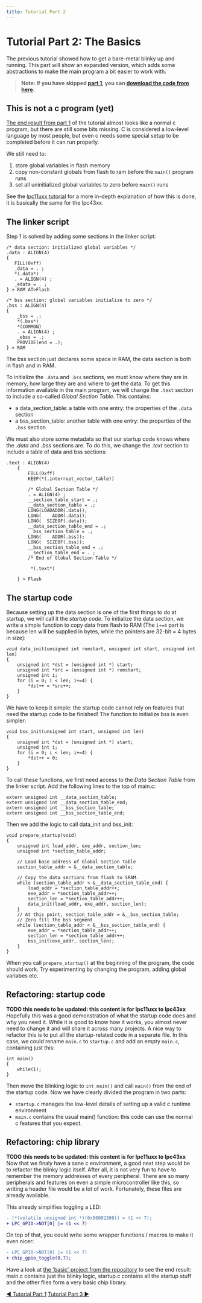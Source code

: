 ```yaml
---
title: Tutorial Part 2
---
```


# Tutorial Part 2: The Basics

The previous tutorial showed how to get a bare-metal blinky up and running.
This part will show an expanded version, which adds some abstractions to make the main program a bit easier to work with.

> **Note: If you have skipped [part 1](./tutorial_part1), you can [download the code from here](https://github.com/blinky101/blinky_lpc43xx/tree/master/bare-metal/).**

## This is not a c program (yet)

[The end result from part 1](https://github.com/blinky101/blinky_lpc43xx/tree/master/bare-metal/) of the tutorial almost looks like a normal c program, but there are still some bits missing.
C is considered a low-level language by most people, but even c needs some special setup to be completed before it can run properly.

We still need to: 

1. store global variables in flash memory
2. copy non-constant globals from flash to ram before the `main()` program runs
3. set all uninitialized global variables to zero before `main()` runs

See the [lpc11uxx tutorial](../blinky_lpc11uxx/tutorial_part2) for a more in-depth explanation of how this is done, it is basically the same for the lpc43xx.

## The linker script

Step 1 is solved by adding some sections in the linker script:

```
/* data section: initialized global variables */
.data : ALIGN(4)
{
   FILL(0xff)
   _data = . ;
   *(.data*)
   . = ALIGN(4) ;
   _edata = . ;
} > RAM AT>Flash

/* bss section: global variables initialize to zero */
.bss : ALIGN(4)
{
    _bss = .;
    *(.bss*)
    *(COMMON)
    . = ALIGN(4) ;
    _ebss = .;
    PROVIDE(end = .);
} > RAM
```
The bss section just declares some space in RAM, the data section is both in flash and in RAM.

To initialize the `.data` and `.bss` sections, we must know where they are in memory, how large they are and where to get the data. To get this information available in the main program, we will change the `.text` section to include a so-called *Global Section Table*. This contains:
* a data_section_table: a table with one entry: the properties of the `.data` section
* a bss_section_table: another table with one entry: the properties of the `.bss` section

We must also store some metadata so that our startup code knows where the *.data* and *.bss* sections are.
To do this, we change the *.text* section to include a table of data and bss sections:

```
.text : ALIGN(4)
    {
        FILL(0xff)
        KEEP(*(.interrupt_vector_table))

        /* Global Section Table */
        . = ALIGN(4) ;
        __section_table_start = .;
        __data_section_table = .;
        LONG(LOADADDR(.data));
        LONG(    ADDR(.data));
        LONG(  SIZEOF(.data));
        __data_section_table_end = .;
        __bss_section_table = .;
        LONG(    ADDR(.bss));
        LONG(  SIZEOF(.bss));
        __bss_section_table_end = .;
        __section_table_end = . ;
        /* End of Global Section Table */

         *(.text*)

    } > Flash
```

## The startup code

Because setting up the data section is one of the first things to do at startup, we will call it the *startup code*.
To initialize the data section, we write a simple function to copy data from flash to RAM (The `i+=4` part is because len will be supplied in bytes, while the pointers are 32-bit = 4 bytes in size):

```
void data_init(unsigned int romstart, unsigned int start, unsigned int len)
{
    unsigned int *dst = (unsigned int *) start;
    unsigned int *src = (unsigned int *) romstart;
    unsigned int i;
    for (i = 0; i < len; i+=4) {
        *dst++ = *src++;
    }
}
```

We have to keep it simple: the startup code cannot rely on features that need the startup code to be finished! The function to initialize bss is even simpler:
```
void bss_init(unsigned int start, unsigned int len)
{
    unsigned int *dst = (unsigned int *) start;
    unsigned int i;
    for (i = 0; i < len; i+=4) {
        *dst++ = 0;
    }
}
```

To call these functions, we first need access to the *Data Section Table* from the linker script. Add the following lines to the top of main.c:
```
extern unsigned int __data_section_table;
extern unsigned int __data_section_table_end;
extern unsigned int __bss_section_table;
extern unsigned int __bss_section_table_end;
```

Then we add the logic to call data_init and bss_init:
```
void prepare_startup(void)
{
    unsigned int load_addr, exe_addr, section_len;
    unsigned int *section_table_addr;

    // Load base address of Global Section Table
    section_table_addr = &__data_section_table;

    // Copy the data sections from flash to SRAM.
    while (section_table_addr < &__data_section_table_end) {
        load_addr = *section_table_addr++;
        exe_addr = *section_table_addr++;
        section_len = *section_table_addr++;
        data_init(load_addr, exe_addr, section_len);
    }
    // At this point, section_table_addr = &__bss_section_table;
    // Zero fill the bss segment
    while (section_table_addr < &__bss_section_table_end) {
        exe_addr = *section_table_addr++;
        section_len = *section_table_addr++;
        bss_init(exe_addr, section_len);
    }
}
```

When you call `prepare_startup()` at the beginning of the program, the code should work. Try experimenting by changing the program, adding global variabes etc.

## Refactoring: startup code

**TODO this needs to be updated: this content is for lpc11uxx to lpc43xx**
Hopefully this was a good demonstration of what the startup code does and why you need it. While it is good to know how it works, you almost never need to change it and will share it across many projects. A nice way to refactor this is to put all the startup-related code in a separate file. In this case, we could rename `main.c` to `startup.c` and add an empty `main.c`, containing just this:
```
int main()
{
    while(1);
}
```
Then move the blinking logic to `int main()` and call `main()` from the end of the startup code.
Now we have clearly divided the program in two parts:
* `startup.c` manages the low-level details of setting up a valid c runtime environment
* `main.c` contains the usual main() function: this code can use the normal c features that you expect.

## Refactoring: chip library

**TODO this needs to be updated: this content is for lpc11uxx to lpc43xx**
Now that we finaly have a sane c environment, a good next step would be to refactor the blinky logic itself. After all, it is not very fun to have to remember the memory addresses of every peripheral. There are so many peripherals and features on even a simple microcontroller like this, so writing a header file would be a lot of work. Fortunately, these files are already available.

This already simplifies toggling a LED:
```diff
- (*(volatile unsigned int *)(0x50002300)) = (1 << 7);
+ LPC_GPIO->NOT[0] |= (1 << 7)
```

On top of that, you could write some wrapper functions / macros to make it even nicer:
```diff
- LPC_GPIO->NOT[0] |= (1 << 7)
+ chip_gpio_toggle(0,7);
```
Have a look at [the 'basic' project from the repository](https://github.com/blinky101/blinky_lpc43xx/tree/master/basic/) to see the end result: main.c contains just the blinky logic, startup.c contains all the startup stuff and the other files form a very basic chip library.

<div class="tutorial_nav">
  <a class="left" href="./tutorial_part1">◀ Tutorial Part 1</a>
  <a class="right" href="./tutorial_part3">Tutorial Part 3 ▶</a>
</div>
